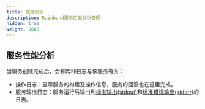 ```yaml
---
title: 性能分析
description: Rainbond服务性能分析管理
hidden: true
weight: 5005
---
```


## 服务性能分析

当服务创建完成后，会有两种日志与该服务有关：

- 操作日志：显示服务的构建及操作信息，服务的回滚也在这里完成。
- 服务输出日志：服务运行后输出到<a href="https://baike.baidu.com/item/stdout" target="_blank">标准输出(stdout)</a>和<a href="https://baike.baidu.com/item/stderr" target="_blank">标准错误输出(stderr)</a>的日志。

